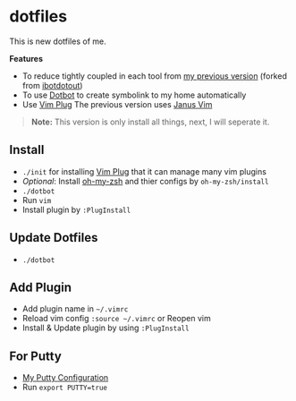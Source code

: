 # dotfiles
This is new dotfiles of me.

**Features**
- To reduce tightly coupled in each tool from [my previous version](https://github.com/mildronize/dotfiles-legacy) (forked from [ibotdotout](https://github.com/ibotdotout/dotfiles))
- To use [Dotbot](https://github.com/anishathalye/dotbot/) to create symbolink to my home automatically
- Use [Vim Plug]
The previous version uses [Janus Vim](https://github.com/carlhuda/janus)

> **Note:** This version is only install all things, next, I will seperate it.

## Install
- `./init` for installing [Vim Plug] that it can manage many vim plugins
- *Optional*: Install [oh-my-zsh](https://github.com/robbyrussell/oh-my-zsh) and thier configs by `oh-my-zsh/install`
- `./dotbot`
- Run `vim`
- Install plugin by `:PlugInstall`

## Update Dotfiles
- `./dotbot`

## Add Plugin
- Add plugin name in `~/.vimrc`
- Reload vim config `:source ~/.vimrc` or Reopen vim
- Install & Update plugin by using `:PlugInstall`

## For Putty
- [My Putty Configuration](https://gist.githubusercontent.com/mildronize/3ffffa30b98ddaa7d942/raw/13126c182b15289d44b352d17e0ad27d086650da/mildronize-putty-sessions.reg)
- Run `export PUTTY=true`

[Vim Plug]: https://github.com/junegunn/vim-plug.git

